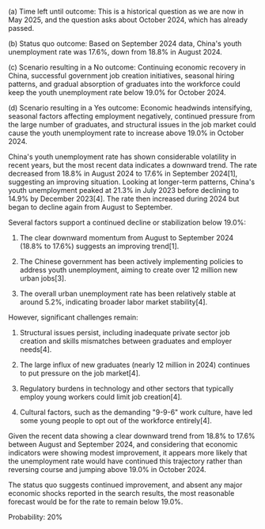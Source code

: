 (a) Time left until outcome: This is a historical question as we are now in May 2025, and the question asks about October 2024, which has already passed.

(b) Status quo outcome: Based on September 2024 data, China's youth unemployment rate was 17.6%, down from 18.8% in August 2024.

(c) Scenario resulting in a No outcome: Continuing economic recovery in China, successful government job creation initiatives, seasonal hiring patterns, and gradual absorption of graduates into the workforce could keep the youth unemployment rate below 19.0% for October 2024.

(d) Scenario resulting in a Yes outcome: Economic headwinds intensifying, seasonal factors affecting employment negatively, continued pressure from the large number of graduates, and structural issues in the job market could cause the youth unemployment rate to increase above 19.0% in October 2024.

China's youth unemployment rate has shown considerable volatility in recent years, but the most recent data indicates a downward trend. The rate decreased from 18.8% in August 2024 to 17.6% in September 2024[1], suggesting an improving situation. Looking at longer-term patterns, China's youth unemployment peaked at 21.3% in July 2023 before declining to 14.9% by December 2023[4]. The rate then increased during 2024 but began to decline again from August to September.

Several factors support a continued decline or stabilization below 19.0%:

1. The clear downward momentum from August to September 2024 (18.8% to 17.6%) suggests an improving trend[1].

2. The Chinese government has been actively implementing policies to address youth unemployment, aiming to create over 12 million new urban jobs[3].

3. The overall urban unemployment rate has been relatively stable at around 5.2%, indicating broader labor market stability[4].

However, significant challenges remain:

1. Structural issues persist, including inadequate private sector job creation and skills mismatches between graduates and employer needs[4].

2. The large influx of new graduates (nearly 12 million in 2024) continues to put pressure on the job market[4].

3. Regulatory burdens in technology and other sectors that typically employ young workers could limit job creation[4].

4. Cultural factors, such as the demanding "9-9-6" work culture, have led some young people to opt out of the workforce entirely[4].

Given the recent data showing a clear downward trend from 18.8% to 17.6% between August and September 2024, and considering that economic indicators were showing modest improvement, it appears more likely that the unemployment rate would have continued this trajectory rather than reversing course and jumping above 19.0% in October 2024.

The status quo suggests continued improvement, and absent any major economic shocks reported in the search results, the most reasonable forecast would be for the rate to remain below 19.0%.

Probability: 20%